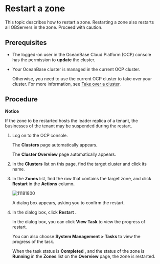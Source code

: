 Restart a zone 
===================================

This topic describes how to restart a zone. Restarting a zone also restarts all OBServers in the zone. Proceed with caution. 

Prerequisites 
----------------------------------

* The logged-on user in the OceanBase Cloud Platform (OCP) console has the permission to **update** the cluster.

  

* Your OceanBase cluster is managed in the current OCP cluster. 

  Otherwise, you need to use the current OCP cluster to take over your cluster. For more information, see [Take over a cluster](/en-US/3.ob-cloud-platform/4.manage-clusters/3.basic-operations/1.takeover-cluster.md).
  




Procedure 
------------------------------

**Notice**



If the zone to be restarted hosts the leader replica of a tenant, the businesses of the tenant may be suspended during the restart.

1. Log on to the OCP console. 

   The **Clusters** page automatically appears. 

   The **Cluster Overview** page automatically appears.
   

2. In the **Clusters** list on this page, find the target cluster and click its name.

   

3. In the **Zones** list, find the row that contains the target zone, and click **Restart** in the **Actions** column. 

   ![11181800](https://help-static-aliyun-doc.aliyuncs.com/assets/img/en-US/4938778461/p355146.png)

   A dialog box appears, asking you to confirm the restart.
   

4. In the dialog box, click **Restart** . 

   In the dialog box, you can click **View Task** to view the progress of restart. 

   You can also choose **System Management \> Tasks** to view the progress of the task. 

   When the task status is **Completed** , and the status of the zone is **Running** in the **Zones** list on the **Overview** page, the zone is restarted.
   




